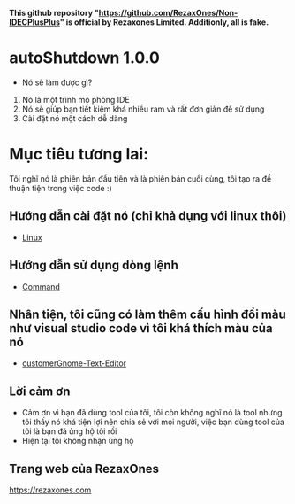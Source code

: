 **This github repository "https://github.com/RezaxOnes/Non-IDECPlusPlus" is official by Rezaxones Limited. Additionly, all is fake.**

# autoShutdown 1.0.0

- Nó sẽ làm được gì?
1. Nó là một trình mô phỏng IDE
2. Nó sẽ giúp bạn tiết kiệm khá nhiều ram và rất đơn giản để sử dụng
3. Cài đặt nó một cách dễ dàng
# Mục tiêu tương lai:
Tôi nghĩ nó là phiên bản đầu tiên và là phiên bản cuối cùng, tôi tạo ra để thuận tiện trong việc code :)
## Hướng dẫn cài đặt nó (chỉ khả dụng với linux thôi)
 - [Linux](linux.md)

## Hướng dẫn sử dụng dòng lệnh
- [Command](command.md)

## Nhân tiện, tôi cũng có làm thêm cấu hình đổi màu như visual studio code vì tôi khá thích màu của nó
- [customerGnome-Text-Editor](customerColorTextEditor.txt)
  
## Lời cảm ơn
- Cảm ơn vì bạn đã dùng tool của tôi, tôi còn không nghĩ nó là tool nhưng tôi thấy nó khá tiện lợi nên chia sẻ với mọi người, việc bạn dùng tool của tôi là bạn đã ủng hộ tôi rồi
- Hiện tại tôi không nhận ủng hộ


## Trang web của RezaxOnes

https://rezaxones.com
